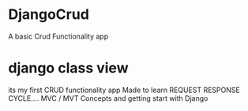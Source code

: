 # DjangoCrud
A basic Crud Functionality app

# django class view


its my first CRUD functionality app Made to learn REQUEST RESPONSE CYCLE....
MVC / MVT Concepts and getting start with Django
